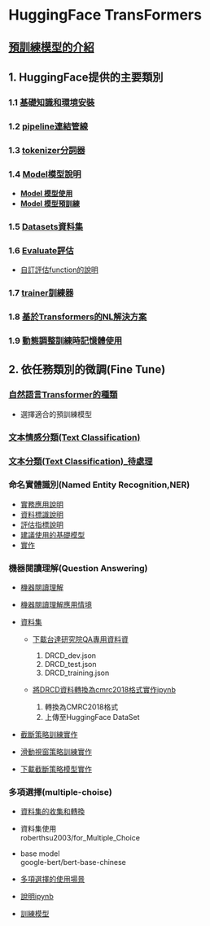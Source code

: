 # HuggingFace TransFormers
## [預訓練模型的介紹](./預訓練模型的一些基礎知識)
## 1. HuggingFace提供的主要類別
### 1.1 [基礎知識和環境安裝](./環境安裝)
### 1.2 [pipeline連結管線](./pipeline/)
### 1.3 [tokenizer分詞器](./tokenizer/)
### 1.4 [Model模型說明](./model/)
- [**Model 模型使用**](./model/example.md)
- [**Model 模型預訓練**](./model/pretrain.md)
### 1.5 [Datasets資料集](./datasets/)
### 1.6 [Evaluate評估](./evaluate/)
- [自訂評估function的說明](./evaluate/自訂評估function的說明.md)
### 1.7 [trainer訓練器](./trainer/)
### 1.8 [基於Transformers的NL解決方案](./基於Transformers的NL解決方案)
### 1.9 [動態調整訓練時記憶體使用](./動態調整訓練時記憶體使用)

## 2. 依任務類別的微調(Fine Tune)
### [自然語言Transformer的種類](./實戰運用/選擇適合的預訓練模型)
- 選擇適合的預訓練模型
### [文本情感分類(Text Classification)](./實戰運用/情感分析)
### [文本分類(Text Classification)_待處理](./實戰運用/text_classification)

### 命名實體識別(Named Entity Recognition,NER)
- [實務應用說明](./實戰運用/NER/實務運用說明.md)
- [資料標識說明](./實戰運用/NER/資料標示說明.md)
- [評估指標說明](./實戰運用/NER/評估指標說明.md)
- [建議使用的基礎模型](./實戰運用/NER/建議使用的基礎模型.md)
- [實作](./實戰運用/NER)

### 機器閱讀理解(Question Answering)
- [機器閱讀理解](./實戰運用/QuestionAnswering/什麼是機器閱讀理解.md)

- [機器閱讀理解應用情境](./實戰運用/QuestionAnswering/機器閱讀理解應用情境.md)

- [資料集](./實戰運用/QuestionAnswering/資料集說明.md)

	- [下載台達研究院QA專用資料資](https://github.com/DRCKnowledgeTeam/DRCD)  
		1. DRCD_dev.json  
		2. DRCD_test.json  
		3. DRCD_training.json

	- [將DRCD資料轉換為cmrc2018格式實作ipynb](./實戰運用/QuestionAnswering/DRCD資料集轉換為CMRC2018/將DRCD資料轉換為cmrc2018格式.ipynb)  
		1. 轉換為CMRC2018格式
		2. 上傳至HuggingFace DataSet

- [截斷策略訓練實作](./實戰運用/QuestionAnswering/載斷策略實作)

- [滑動視窗策略訓練實作](./實戰運用/QuestionAnswering/滑動策略實作)

- [下載截斷策略模型實作](./實戰運用/QuestionAnswering/載斷策略實作/下載模型實作.ipynb)

### 多項選擇(multiple-choise)

- [資料集的收集和轉換](./實戰運用/多項選擇/資料集轉換)

- 資料集使用  
roberthsu2003/for_Multiple_Choice  

- base model  
google-bert/bert-base-chinese 

- [多項選擇的使用場景](./實戰運用/多項選擇/使用場景.md)

- [說明ipynb](./實戰運用/多項選擇/demo1.ipynb)

- [訓練模型](./實戰運用/多項選擇/learn.ipynb)



 














